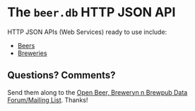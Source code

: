 # The `beer.db` HTTP JSON API

HTTP JSON APIs (Web Services) ready to use include:

- [Beers](BEERS.md)
- [Breweries](BREWERIES.md)


## Questions? Comments?

Send them along to the
[Open Beer, Breweryn n Brewpub Data Forum/Mailing List](http://groups.google.com/group/beerdb).
Thanks!
